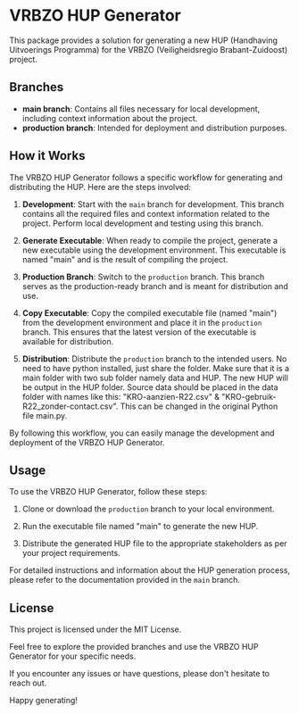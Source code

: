 # VRBZO HUP Generator

This package provides a solution for generating a new HUP (Handhaving Uitvoerings Programma) for the VRBZO (Veiligheidsregio Brabant-Zuidoost) project.

## Branches

- **main branch**: Contains all files necessary for local development, including context information about the project.
- **production branch**: Intended for deployment and distribution purposes.

## How it Works

The VRBZO HUP Generator follows a specific workflow for generating and distributing the HUP. Here are the steps involved:

1. **Development**: Start with the `main` branch for development. This branch contains all the required files and context information related to the project. Perform local development and testing using this branch.

2. **Generate Executable**: When ready to compile the project, generate a new executable using the development environment. This executable is named "main" and is the result of compiling the project.

3. **Production Branch**: Switch to the `production` branch. This branch serves as the production-ready branch and is meant for distribution and use.

4. **Copy Executable**: Copy the compiled executable file (named "main") from the development environment and place it in the `production` branch. This ensures that the latest version of the executable is available for distribution.

5. **Distribution**: Distribute the `production` branch to the intended users. No need to have python installed, just share the folder. Make sure that it is a main folder with two sub folder namely data and HUP. The new HUP will be output in the HUP folder. Source data should be placed in the data folder with names like this: "KRO-aanzien-R22.csv" & "KRO-gebruik-R22_zonder-contact.csv". This can be changed in the original Python file main.py. 

By following this workflow, you can easily manage the development and deployment of the VRBZO HUP Generator.

## Usage

To use the VRBZO HUP Generator, follow these steps:

1. Clone or download the `production` branch to your local environment.

2. Run the executable file named "main" to generate the new HUP.

3. Distribute the generated HUP file to the appropriate stakeholders as per your project requirements.

For detailed instructions and information about the HUP generation process, please refer to the documentation provided in the `main` branch.

## License

This project is licensed under the MIT License.

Feel free to explore the provided branches and use the VRBZO HUP Generator for your specific needs.

If you encounter any issues or have questions, please don't hesitate to reach out.

Happy generating!
